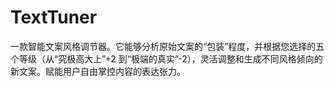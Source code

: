 # TextTuner
一款智能文案风格调节器。它能够分析原始文案的“包装”程度，并根据您选择的五个等级（从“究极高大上”+2 到“极端的真实”-2），灵活调整和生成不同风格倾向的新文案。赋能用户自由掌控内容的表达张力。
